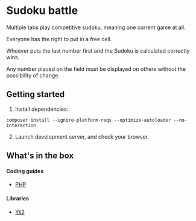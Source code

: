 # Sudoku battle

Multiple tabs play competitive sudoku, meaning one current game at all.

Everyone has the right to put in a free cell.

Whoever puts the last number first and the Sudoku is calculated correctly wins.

Any number placed on the field must be displayed on others without the possibility of change.

## Getting started

1. Install dependencies:
```
composer install --ignore-platform-reqs --optimize-autoloader --no-interaction
```

2. Launch development server, and check your browser.

## What's in the box

#### Coding guides

- [PHP](https://github.com/yiisoft/yii2/blob/master/docs/internals/core-code-style.md)

#### Libraries

- [Yii2](https://www.yiiframework.com/doc/guide/2.0/ru)
